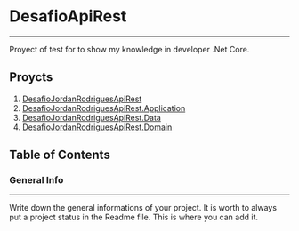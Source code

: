 # DesafioApiRest
****
Proyect of test for to show my knowledge in developer .Net Core.
## Proycts
1. [DesafioJordanRodriguesApiRest](#general-API)
2. [DesafioJordanRodriguesApiRest.Application](#aplicacion)
3. [DesafioJordanRodriguesApiRest.Data](#data)
4. [DesafioJordanRodriguesApiRest.Domain](#domain)
## Table of Contents
<a name="general-API"></a>
### General Info
***
Write down the general informations of your project. It is worth to always put a project status in the Readme file. This is where you can add it.
